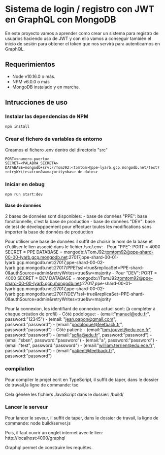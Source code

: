 # Sistema de login / registro con JWT en GraphQL con MongoDB

En este proyecto vamos a aprender como crear un sistema para registro de usuarios haciendo uso de JWT y con ello vamos a conseguir también el inicio de sesión para obtener el token que nos servirá para autenticarnos en GraphQL.

## Requerimientos

* Node v10.16.0 o más.
* NPM v6.0.0 o más
* MongoDB instalado y en marcha.

## Intrucciones de uso

### Instalar las dependencias de NPM
```npm install```

### Crear el fichero de variables de entorno
Creamos el fichero .env dentro del directorio "src"
```
PORT=<numero-puerto>
SECRET=<PALABRA_SECRETA>
DATABASE=mongodb+srv://TomJ92:<tomtom>@ppe-lyarb.gcp.mongodb.net/test?retryWrites=true&w=majority<base-de-datos>
```

### Iniciar en debug
```npm run start:dev```


#### Base de données
2 bases de données sont disponibles:
    - base de données "PPE": base fonctionnelle, c'est la base de production
    - base de données "DEV": base de test de développpement pour effectuer toutes les modifications sans importer la base de données de production

Pour utiliser une base de données il suffit de choisir le nom de la base et d'utiliser le lien associé dans le fichier /src/.env:
    - Pour "PPE": 
        PORT = 4000
        SECRET = PPE
        DATABASE = mongodb://TomJ92:tomtom92@ppe-shard-00-00-lyarb.gcp.mongodb.net:27017,ppe-shard-00-01-lyarb.gcp.mongodb.net:27017,ppe-shard-00-02-lyarb.gcp.mongodb.net:27017/PPE?ssl=true&replicaSet=PPE-shard-0&authSource=admin&retryWrites=true&w=majority
    - Pour "DEV":
        PORT = 4000
        SECRET = DEV
        DATABASE = mongodb://TomJ92:tomtom92@ppe-shard-00-00-lyarb.gcp.mongodb.net:27017,ppe-shard-00-01-lyarb.gcp.mongodb.net:27017,ppe-shard-00-02-lyarb.gcp.mongodb.net:27017/DEV?ssl=true&replicaSet=PPE-shard-0&authSource=admin&retryWrites=true&w=majority

Pour la connexion, les identifiant de connexion actuel sont: (à compléter à chaque création de profil)
    - Côté podologue:
        - (email:"manuel@edu.fr", password:"12345")
        - (email: "jean.papon@gmail.com", password:"password")
        - (email:"podologue@feetback.fr", password:"password")
    - Côté patient:
        - (email:"tom.jouvet@edu.ece.fr", password:"password")
        - (email:"sofia@edu.fr", password:"password")
        - (email:"sbsn", password:"password")
        - (email:"a", password:"password")
        - (email:"test", password:"password")
        - (email:"william.terrien@edu.ece.fr", password:"password")
        - (email:"patient@feetback.fr", password:"password")

### compilation
Pour compiler le projet écrit en TypeScript, il suffit de taper, dans le dossier de travail,la ligne de commande:
tsc

Cela génére les fichiers JavaScript dans le dossier: /build/

### Lancer le serveur
Pour lancer le seveur, il suffit de taper, dans le dossier de travail, la ligne de commande:
node build/server.js

Puis, il faut ouvrir un onglet internet avec le lien:
http://localhost:4000/graphql

Graphql permet de construire les requêtes.